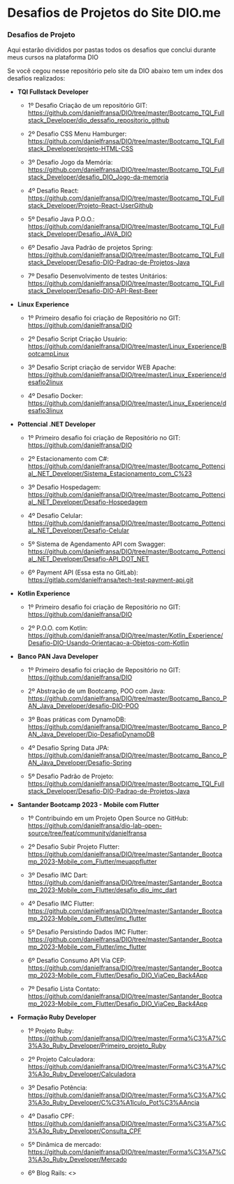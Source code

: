 # Desafios de Projetos do Site DIO.me

### Desafios de Projeto

  Aqui estarão divididos por pastas todos os desafios que conclui durante meus cursos na plataforma DIO

  Se você cegou nesse repositório pelo site da DIO abaixo tem um index dos desafios realizados:

   - **TQI Fullstack Developer**
      - 1º Desafio Criação de um repositório GIT: <https://github.com/danielfransa/DIO/tree/master/Bootcamp_TQI_Fullstack_Developer/dio_dessafio_repositorio_github>

      - 2º Desafio CSS Menu Hamburger: <https://github.com/danielfransa/DIO/tree/master/Bootcamp_TQI_Fullstack_Developer/projeto-HTML-CSS>

      - 3º Desafio Jogo da Memória: <https://github.com/danielfransa/DIO/tree/master/Bootcamp_TQI_Fullstack_Developer/desafio_DIO_Jogo-da-memoria>

      - 4º Desafio React: <https://github.com/danielfransa/DIO/tree/master/Bootcamp_TQI_Fullstack_Developer/Projeto-React-UserGithub>

      - 5º Desafio Java P.O.O.: <https://github.com/danielfransa/DIO/tree/master/Bootcamp_TQI_Fullstack_Developer/Desafio_JAVA_DIO>

      - 6º Desafio Java Padrão de projetos Spring: <https://github.com/danielfransa/DIO/tree/master/Bootcamp_TQI_Fullstack_Developer/Desafio-DIO-Padrao-de-Projetos-Java>

      - 7º Desafio Desenvolvimento de testes Unitários: <https://github.com/danielfransa/DIO/tree/master/Bootcamp_TQI_Fullstack_Developer/Desafio-DIO-API-Rest-Beer>

   - **Linux Experience**
      - 1º Primeiro desafio foi criação de Repositório no GIT: <https://github.com/danielfransa/DIO> 

      - 2º Desafio Script Criação Usuário: <https://github.com/danielfransa/DIO/tree/master/Linux_Experience/BootcampLinux>

      - 3º Desafio Script criação de servidor WEB Apache: <https://github.com/danielfransa/DIO/tree/master/Linux_Experience/desafio2linux>

      - 4º Desafio Docker: <https://github.com/danielfransa/DIO/tree/master/Linux_Experience/desafio3linux>
  
   - **Pottencial .NET Developer**
      - 1º Primeiro desafio foi criação de Repositório no GIT: <https://github.com/danielfransa/DIO> 

      - 2º Estacionamento com C#: <https://github.com/danielfransa/DIO/tree/master/Bootcamp_Pottencial_.NET_Developer/Sistema_Estacionamento_com_C%23>

      - 3º Desafio Hospedagem: <https://github.com/danielfransa/DIO/tree/master/Bootcamp_Pottencial_.NET_Developer/Desafio-Hospedagem>

      - 4º Desafio Celular: <https://github.com/danielfransa/DIO/tree/master/Bootcamp_Pottencial_.NET_Developer/Desafio-Celular>

      - 5º Sistema de Agendamento API com Swagger: <https://github.com/danielfransa/DIO/tree/master/Bootcamp_Pottencial_.NET_Developer/Desafio-API_DOT_NET>

      - 6º Payment API (Essa esta no GitLab): <https://gitlab.com/danielfransa/tech-test-payment-api.git>

   - **Kotlin Experience**
     - 1º Primeiro desafio foi criação de Repositório no GIT: <https://github.com/danielfransa/DIO> 
     
     - 2º P.O.O. com Kotlin: <https://github.com/danielfransa/DIO/tree/master/Kotlin_Experience/Desafio-DIO-Usando-Orientacao-a-Objetos-com-Kotlin>

   - **Banco PAN Java Developer**
     - 1º Primeiro desafio foi criação de Repositório no GIT: <https://github.com/danielfransa/DIO>

     - 2º Abstração de um Bootcamp, POO com Java: <https://github.com/danielfransa/DIO/tree/master/Bootcamp_Banco_PAN_Java_Developer/desafio-DIO-POO>

     - 3º Boas práticas com DynamoDB: <https://github.com/danielfransa/DIO/tree/master/Bootcamp_Banco_PAN_Java_Developer/Dio-DesafioDynamoDB>

     - 4º Desafio  Spring Data JPA: <https://github.com/danielfransa/DIO/tree/master/Bootcamp_Banco_PAN_Java_Developer/Desafio-Spring>

     - 5º Desafio Padrão de Projeto: <https://github.com/danielfransa/DIO/tree/master/Bootcamp_TQI_Fullstack_Developer/Desafio-DIO-Padrao-de-Projetos-Java>

   - **Santander Bootcamp 2023 - Mobile com Flutter**
     - 1º Contribuindo em um Projeto Open Source no GitHub: <https://github.com/danielfransa/dio-lab-open-source/tree/feat/community/danielfransa>

     - 2º Desafio Subir Projeto Flutter: <https://github.com/danielfransa/DIO/tree/master/Santander_Bootcamp_2023-Mobile_com_Flutter/meuappflutter>

     - 3º Desafio IMC Dart: <https://github.com/danielfransa/DIO/tree/master/Santander_Bootcamp_2023-Mobile_com_Flutter/desafio_dio_imc_dart>

     - 4º Desafio IMC Flutter: <https://github.com/danielfransa/DIO/tree/master/Santander_Bootcamp_2023-Mobile_com_Flutter/imc_flutter> 

     - 5º Desafio Persistindo Dados IMC Flutter: <https://github.com/danielfransa/DIO/tree/master/Santander_Bootcamp_2023-Mobile_com_Flutter/imc_flutter>

     - 6º Desafio Consumo API Via CEP: <https://github.com/danielfransa/DIO/tree/master/Santander_Bootcamp_2023-Mobile_com_Flutter/Desafio_DIO_ViaCep_Back4App>

     - 7º Desafio Lista Contato: <https://github.com/danielfransa/DIO/tree/master/Santander_Bootcamp_2023-Mobile_com_Flutter/Desafio_DIO_ViaCep_Back4App>
  
   - **Formação Ruby Developer**
     - 1º Projeto Ruby: <https://github.com/danielfransa/DIO/tree/master/Forma%C3%A7%C3%A3o_Ruby_Developer/Primeiro_projeto_Ruby>

     - 2º Projeto Calculadora: <https://github.com/danielfransa/DIO/tree/master/Forma%C3%A7%C3%A3o_Ruby_Developer/Calculadora>

     - 3º Desafio Potência: <https://github.com/danielfransa/DIO/tree/master/Forma%C3%A7%C3%A3o_Ruby_Developer/C%C3%A1lculo_Pot%C3%AAncia>

     - 4º Dasafio CPF: <https://github.com/danielfransa/DIO/tree/master/Forma%C3%A7%C3%A3o_Ruby_Developer/Consulta_CPF>

     - 5º Dinâmica de mercado: <https://github.com/danielfransa/DIO/tree/master/Forma%C3%A7%C3%A3o_Ruby_Developer/Mercado>

     - 6º Blog Rails: <>

    




